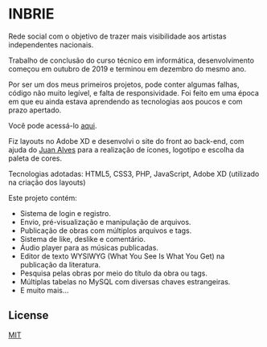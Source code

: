 # INBRIE
Rede social com o objetivo de trazer mais visibilidade aos artistas independentes nacionais.  
  
Trabalho de conclusão do curso técnico em informática, desenvolvimento começou em outubro de 2019 e terminou em dezembro do mesmo ano. 
  
Por ser um dos meus primeiros projetos, pode conter algumas falhas, código não muito legível, e falta de responsividade. Foi feito em uma época em que eu ainda estava aprendendo as tecnologias aos poucos e com prazo apertado.
  
Você pode acessá-lo [aqui](http://inbrie.000webhostapp.com/).

Fiz layouts no Adobe XD e desenvolvi o site do front ao back-end, com ajuda do [Juan Alves](https://github.com/JuanAlves73) para a realização de ícones, logotípo e escolha da paleta de cores.  
  
Tecnologias adotadas: HTML5, CSS3, PHP, JavaScript, Adobe XD (utilizado na criação dos layouts)
  
Este projeto contém:
  - Sistema de login e registro.
  - Envio, pré-visualização e manipulação de arquivos.
  - Publicação de obras com múltiplos arquivos e tags.
  - Sistema de like, deslike e comentário.
  - Áudio player para as músicas publicadas.
  - Editor de texto WYSIWYG (What You See Is What You Get) na publicação da literatura.
  - Pesquisa pelas obras por meio do título da obra ou tags.
  - Múltiplas tabelas no MySQL com diversas chaves estrangeiras.
  - E muito mais...
  
## License
[MIT](https://choosealicense.com/licenses/mit/)
